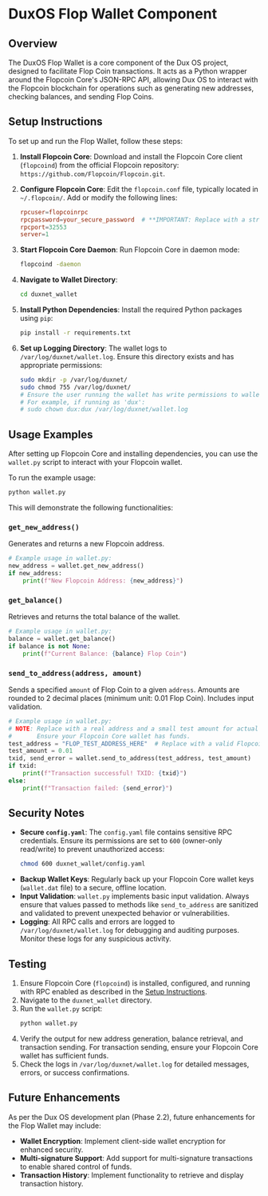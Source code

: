 # DuxOS Flop Wallet Component

## Overview

The DuxOS Flop Wallet is a core component of the Dux OS project, designed to facilitate Flop Coin transactions. It acts as a Python wrapper around the Flopcoin Core's JSON-RPC API, allowing Dux OS to interact with the Flopcoin blockchain for operations such as generating new addresses, checking balances, and sending Flop Coins.

## Setup Instructions

To set up and run the Flop Wallet, follow these steps:

1.  **Install Flopcoin Core**: 
    Download and install the Flopcoin Core client (`flopcoind`) from the official Flopcoin repository: `https://github.com/Flopcoin/Flopcoin.git`.

2.  **Configure Flopcoin Core**: 
    Edit the `flopcoin.conf` file, typically located in `~/.flopcoin/`. Add or modify the following lines:
    ```conf
    rpcuser=flopcoinrpc
    rpcpassword=your_secure_password  # **IMPORTANT: Replace with a strong, unique password**
    rpcport=32553
    server=1
    ```

3.  **Start Flopcoin Core Daemon**: 
    Run Flopcoin Core in daemon mode:
    ```bash
    flopcoind -daemon
    ```

4.  **Navigate to Wallet Directory**:
    ```bash
    cd duxnet_wallet
    ```

5.  **Install Python Dependencies**: 
    Install the required Python packages using `pip`:
    ```bash
    pip install -r requirements.txt
    ```

6.  **Set up Logging Directory**:
    The wallet logs to `/var/log/duxnet/wallet.log`. Ensure this directory exists and has appropriate permissions:
    ```bash
    sudo mkdir -p /var/log/duxnet/
    sudo chmod 755 /var/log/duxnet/
    # Ensure the user running the wallet has write permissions to wallet.log
    # For example, if running as 'dux':
    # sudo chown dux:dux /var/log/duxnet/wallet.log
    ```

## Usage Examples

After setting up Flopcoin Core and installing dependencies, you can use the `wallet.py` script to interact with your Flopcoin wallet.

To run the example usage:

```bash
python wallet.py
```

This will demonstrate the following functionalities:

### `get_new_address()`
Generates and returns a new Flopcoin address.

```python
# Example usage in wallet.py:
new_address = wallet.get_new_address()
if new_address:
    print(f"New Flopcoin Address: {new_address}")
```

### `get_balance()`
Retrieves and returns the total balance of the wallet.

```python
# Example usage in wallet.py:
balance = wallet.get_balance()
if balance is not None:
    print(f"Current Balance: {balance} Flop Coin")
```

### `send_to_address(address, amount)`
Sends a specified `amount` of Flop Coin to a given `address`. Amounts are rounded to 2 decimal places (minimum unit: 0.01 Flop Coin). Includes input validation.

```python
# Example usage in wallet.py:
# NOTE: Replace with a real address and a small test amount for actual testing.
#       Ensure your Flopcoin Core wallet has funds.
test_address = "FLOP_TEST_ADDRESS_HERE"  # Replace with a valid Flopcoin address
test_amount = 0.01
txid, send_error = wallet.send_to_address(test_address, test_amount)
if txid:
    print(f"Transaction successful! TXID: {txid}")
else:
    print(f"Transaction failed: {send_error}")
```

## Security Notes

-   **Secure `config.yaml`**: The `config.yaml` file contains sensitive RPC credentials. Ensure its permissions are set to `600` (owner-only read/write) to prevent unauthorized access:
    ```bash
    chmod 600 duxnet_wallet/config.yaml
    ```
-   **Backup Wallet Keys**: Regularly back up your Flopcoin Core wallet keys (`wallet.dat` file) to a secure, offline location.
-   **Input Validation**: `wallet.py` implements basic input validation. Always ensure that values passed to methods like `send_to_address` are sanitized and validated to prevent unexpected behavior or vulnerabilities.
-   **Logging**: All RPC calls and errors are logged to `/var/log/duxnet/wallet.log` for debugging and auditing purposes. Monitor these logs for any suspicious activity.

## Testing

1.  Ensure Flopcoin Core (`flopcoind`) is installed, configured, and running with RPC enabled as described in the [Setup Instructions](#setup-instructions).
2.  Navigate to the `duxnet_wallet` directory.
3.  Run the `wallet.py` script:
    ```bash
    python wallet.py
    ```
4.  Verify the output for new address generation, balance retrieval, and transaction sending. For transaction sending, ensure your Flopcoin Core wallet has sufficient funds.
5.  Check the logs in `/var/log/duxnet/wallet.log` for detailed messages, errors, or success confirmations.

## Future Enhancements

As per the Dux OS development plan (Phase 2.2), future enhancements for the Flop Wallet may include:

-   **Wallet Encryption**: Implement client-side wallet encryption for enhanced security.
-   **Multi-signature Support**: Add support for multi-signature transactions to enable shared control of funds.
-   **Transaction History**: Implement functionality to retrieve and display transaction history. 